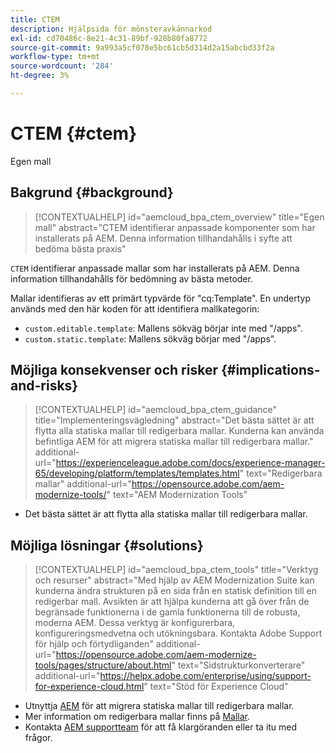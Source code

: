 ```yaml
---
title: CTEM
description: Hjälpsida för mönsteravkännarkod
exl-id: cd70486c-8e21-4c31-89bf-928b80fa8772
source-git-commit: 9a993a5cf078e5bc61cb5d314d2a15abcbd33f2a
workflow-type: tm+mt
source-wordcount: '284'
ht-degree: 3%

---
```


# CTEM {#ctem}

Egen mall

## Bakgrund {#background}

>[!CONTEXTUALHELP]
>id="aemcloud_bpa_ctem_overview"
>title="Egen mall"
>abstract="CTEM identifierar anpassade komponenter som har installerats på AEM. Denna information tillhandahålls i syfte att bedöma bästa praxis"

`CTEM` identifierar anpassade mallar som har installerats på AEM. Denna information tillhandahålls för bedömning av bästa metoder.

Mallar identifieras av ett primärt typvärde för &quot;cq:Template&quot;. En undertyp används med den här koden för att identifiera mallkategorin:

* `custom.editable.template`: Mallens sökväg börjar inte med &quot;/apps&quot;.
* `custom.static.template`: Mallens sökväg börjar med &quot;/apps&quot;.

## Möjliga konsekvenser och risker {#implications-and-risks}

>[!CONTEXTUALHELP]
>id="aemcloud_bpa_ctem_guidance"
>title="Implementeringsvägledning"
>abstract="Det bästa sättet är att flytta alla statiska mallar till redigerbara mallar. Kunderna kan använda befintliga AEM för att migrera statiska mallar till redigerbara mallar."
>additional-url="https://experienceleague.adobe.com/docs/experience-manager-65/developing/platform/templates/templates.html" text="Redigerbara mallar"
>additional-url="https://opensource.adobe.com/aem-modernize-tools/" text="AEM Modernization Tools"

* Det bästa sättet är att flytta alla statiska mallar till redigerbara mallar.

## Möjliga lösningar {#solutions}

>[!CONTEXTUALHELP]
>id="aemcloud_bpa_ctem_tools"
>title="Verktyg och resurser"
>abstract="Med hjälp av AEM Modernization Suite kan kunderna ändra strukturen på en sida från en statisk definition till en redigerbar mall. Avsikten är att hjälpa kunderna att gå över från de begränsade funktionerna i de gamla funktionerna till de robusta, moderna AEM. Dessa verktyg är konfigurerbara, konfigureringsmedvetna och utökningsbara. Kontakta Adobe Support för hjälp och förtydliganden"
>additional-url="https://opensource.adobe.com/aem-modernize-tools/pages/structure/about.html" text="Sidstrukturkonverterare"
>additional-url="https://helpx.adobe.com/enterprise/using/support-for-experience-cloud.html" text="Stöd för Experience Cloud"

* Utnyttja [AEM](https://opensource.adobe.com/aem-modernize-tools/) för att migrera statiska mallar till redigerbara mallar.
* Mer information om redigerbara mallar finns på [Mallar](https://experienceleague.adobe.com/docs/experience-manager-65/developing/platform/templates/templates.html).
* Kontakta [AEM supportteam](https://helpx.adobe.com/enterprise/using/support-for-experience-cloud.html) för att få klargöranden eller ta itu med frågor.
